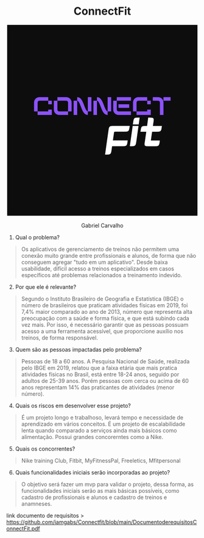 <div align="center">
    <h1>ConnectFit</h1>
    <code><img src='./Connect.png'></code>
    <p>Gabriel Carvalho</p>
</div>

1. Qual o problema?

> Os aplicativos de gerenciamento de treinos não permitem uma conexão muito grande entre profissionais 
e alunos, de forma que não conseguem agregar "tudo em um aplicativo". Desde baixa usabilidade, difícil acesso
a treinos especializados em casos específicos até problemas relacionados a treinamento indevido.

2. Por que ele é relevante?

> Segundo o Instituto Brasileiro de Geografia e Estatística (IBGE) o número de brasileiros que praticam atividades 
físicas em 2019, foi 7,4% maior comparado ao ano de 2013, número que representa alta preocupação com a saúde e forma física, e que está subindo cada vez mais. Por isso, é necessário garantir que as pessoas possuam acesso a uma ferramenta acessível, que proporcione auxílio nos treinos, de forma responsável. 

3. Quem são as pessoas impactadas pelo problema?

> Pessoas de 18 a 60 anos. A Pesquisa Nacional de Saúde, realizada pelo IBGE em 2019, relatou que a faixa etária que mais pratica atividades físicas no Brasil, está entre 18-24 anos, seguido por adultos de 25-39 anos. Porém pessoas com cerca ou acima de 60 anos representam 14% das praticantes de atividades (menor número).

4. Quais os riscos em desenvolver esse projeto?

> É um projeto longo e trabalhoso, levará tempo e necessidade de aprendizado em vários conceitos. É um projeto de escalabilidade lenta quando comparado a serviços ainda mais básicos como alimentação. Possui grandes concorerntes como a Nike.

5. Quais os concorrentes?

> Nike training Club, Fitbit, MyFitnessPal, Freeletics, Mfitpersonal

6. Quais funcionalidades iniciais serão incorporadas ao projeto?

> O objetivo será fazer um mvp para validar o projeto, dessa forma, as funcionalidades iniciais serão as mais básicas possíveis, como cadastro de profissionais e alunos e cadastro de treinos e anamneses.

link documento de requisitos > https://github.com/iamgabs/Connectfit/blob/main/DocumentoderequisitosConnectFit.pdf

